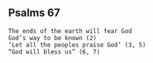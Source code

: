 ## Psalms 67

```
The ends of the earth will fear God
God’s way to be known (2)
‘Let all the peoples praise God’ (3, 5)
“God will bless us” (6, 7)
```

